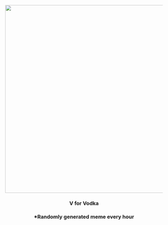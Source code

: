 <p align="center">
        <img src="https://i.redd.it/g1xk633259z81.png" width="600" height="600">
        </p>
        <h3 align="center">V for Vodka</h3>
        <h3 align="center">*Randomly generated meme every hour</h3>
    